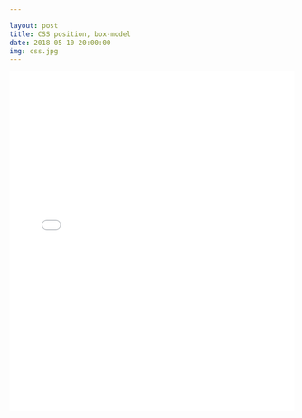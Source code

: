```yaml
---

layout: post
title: CSS position, box-model 
date: 2018-05-10 20:00:00
img: css.jpg
---
```

<iframe width="100%" height="600" src="/project/codespitz/css/box-model-and-position.html" frameborder="0" allowfullscreen></iframe>
